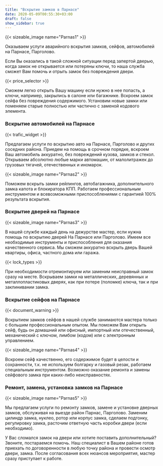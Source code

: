 ```yaml
---
title: "Вскрытие замков в Парнасе"
date: 2020-05-09T00:55:30+03:00
draft: false
show_sidebar: true
---
```


{{< sizeable_image name="Parnas1" >}}

Оказываем услуги аварийного вскрытия замков, сейфов, автомобилей на Парнасе, Парголово. 

Если Вы оказались в такой сложной ситуации перед запертой дверью, когда замок не открывается или потеряны ключи, то наша служба сможет Вам помочь и отрыть замок без повреждения двери. 

{{< price_selector >}}

Сможем легко открыть Вашу машину если нужно в нее попасть, а ключи, например, закрылись в салоне или багажнике. Вскроем замок сейфа без повреждения содержимого. Установим новые замки или поменяем старые полностью или частично с заменой кодового элемента.

### Вскрытие автомобилей  на Парнасе

{{< trafic_widget >}}

Предлагаем услуги по вскрытию авто на Парнасе, Парголово  и других соседних района. Приедем на помощь в срочном порядке, вскроем Ваш автомобиль аккуратно, без повреждений кузова, замков и стекол. Открываем абсолютно любые марки автомашин, от малолитражек до грузовых тягачей, отечественных и иномарок. 

{{< sizeable_image name="Parnas2" >}}

Поможем вскрыть замки рейлингов, автобагажника, дополнительного замка капота и блокиратора КПП. Работаем профессиональным инструментом и всевозможными приспособлениями с гарантией 100% результата вскрытия.

### Вскрытие дверей на Парнасе

{{< sizeable_image name="Parnas3" >}}

В нашей службе каждый день на дежурстве мастер, если нужна помощь по вскрытию дверей На Парнасе или Парголово.  Имеем все необходимые инструменты и приспособления для оказания качественного сервиса. Мы сможем аккуратно вскрыть дверь Вашей квартиры, офиса, частного дома или гаража. 

{{< lock_types >}}

При необходимости отремонтируем или заменим неисправный замок сразу на месте. Вскрываем замки на металлических, деревянных и металлопластиковых дверях, как при потере (поломке) ключа, так и при заклинивании замка.

### Вскрытие сейфов на Парнасе

{{< document_warning >}}

Вскрытием замков сейфов в нашей службе занимаются мастера только с большим профессиональным опытом. Мы поможем Вам открыть сейф, будь он домашний или офисный, импортный или отечественный, механический с ключом, лимбом (кодом) или с электронным управлением. 

{{< sizeable_image name="Parnas4" >}}

Вскроем сейф качественно, его содержимое будет в целости и сохранности, т.к. не используем болгарку и газовый резак, работаем специальным инструментом. Возможно оказание ремонта и замены сейфового замка при каких-либо неисправностях.

### Ремонт, замена, установка замков на Парнасе

{{< sizeable_image name="Parnas5" >}}

Мы предлагаем услуги по ремонту замков, замене и установке дверных замков, обслуживая на выезде район Парнас, Парголово. Заменим цилиндр замка, нуклео, ротор или корпус замка, сделаем подгонку, регулировку замка, расточим ответную часть коробки двери (если необходимо). 

У Вас сломался замок на двери или хотите поставить дополнительный? Звоните, постараемся помочь. Наш специалист в Вашем районе готов приехать по договоренности в любую точку района и провести осмотр двери, замка. После согласования всех нюансов мероприятия, мастер сразу приступает к работе.